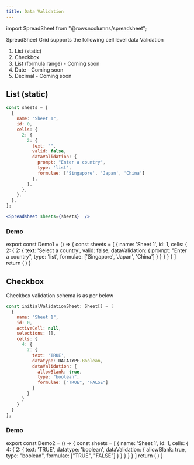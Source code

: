 ```yaml
---
title: Data Validation
---
```

import SpreadSheet from "@rowsncolumns/spreadsheet";

SpreadSheet Grid supports the following cell level data Validation

1. List (static)
1. Checkbox
1. List (formula range) - Coming soon
1. Date - Coming soon
1. Decimal - Coming soon

## List (static)

```jsx
const sheets = [
  {
    name: "Sheet 1",
    id: 0,
    cells: {
      2: {
        2: {
          text: "",
          valid: false,
          dataValidation: {
            prompt: "Enter a country",
            type: 'list',
            formulae: ['Singapore', 'Japan', 'China']
          },
        },
      },
    },
  },
];

<Spreadsheet sheets={sheets}  />
```

### Demo 

export const Demo1 = ()  => {
  const sheets = [
    {
      name: 'Sheet 1',
      id: 1,
      cells: {
        2: {
        2: {
            text: 'Select a country',
            valid: false,
            dataValidation: {
              prompt: "Enter a country",
              type: 'list',
              formulae: ['Singapore', 'Japan', 'China']
            }
          }
        }
      }
    }
  ]
  return (
    <SpreadSheet
      sheets={sheets}
    />
  )
}

<Demo1 />

## Checkbox

Checkbox validation schema is as per below

```jsx
const initialValidationSheet: Sheet[] = [
  {
    name: "Sheet 1",
    id: 0,
    activeCell: null,
    selections: [],
    cells: {
      4: {
        2: {
          text: 'TRUE',
          datatype: DATATYPE.Boolean,
          dataValidation: {
            allowBlank: true,
            type: "boolean",
            formulae: ["TRUE", "FALSE"]
          }
        }
      }
    }
  }
];
```

### Demo

export const Demo2 = ()  => {
  const sheets = [
    {
      name: 'Sheet 1',
      id: 1,
      cells: {
        4: {
          2: {
            text: 'TRUE',
            datatype: 'boolean',
            dataValidation: {
              allowBlank: true,
              type: "boolean",
              formulae: ["TRUE", "FALSE"]
            }
          }
        }
      }
    }
  ]
  return (
    <SpreadSheet
      sheets={sheets}
    />
  )
}

<Demo2 />